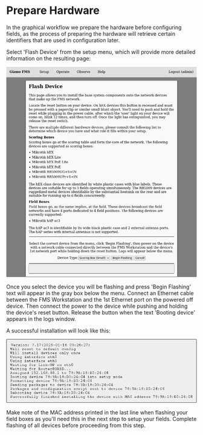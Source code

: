 # Prepare Hardware

In the graphical workflow we prepare the hardware before configuring
fields, as the process of preparing the hardware will retrieve certain
identifiers that are used in configuration later.

Select 'Flash Device' from the setup menu, which will provide more
detailed information on the resulting page:

![flash device blank](../../img/fms_gfx_flash_blank.png)

Once you select the device you will be flashing and press 'Begin
Flashing' text will appear in the gray box below the menu.  Connect an
Ethernet cable between the FMS Workstation and the 1st Ethernet port
on the powered off device.  Then connect the power to the device while
pushing and holding the device's reset button.  Release the button
when the text 'Booting device' appears in the logs window.

A successful installation will look like this:

![successful device flash](../../img/fms_gfx_flash_success.png)

Make note of the MAC address printed in the last line when flashing
your field boxes as you'll need this in the next step to setup your
fields.  Complete flashing of all devices before proceeding from this
step.
